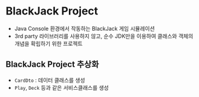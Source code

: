 # BlackJack Project
* Java Console 환경에서 작동하는 BlackJack 게임 시뮬레이션
* 3rd party 라이브러리를 사용하지 않고, 순수 JDK만을 이용하여 클래스와 객체의 개념을 확립하기 위한 프로젝트

## BlackJack Project 추상화
* `CardDto` : 데이터 클래스를 생성
* `Play`, `Deck` 등과 같은 서비스클래스를 생성
